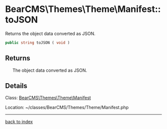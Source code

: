 # BearCMS\Themes\Theme\Manifest::toJSON

Returns the object data converted as JSON.

```php
public string toJSON ( void )
```

## Returns

&nbsp;&nbsp;&nbsp;&nbsp;&nbsp;&nbsp;The object data converted as JSON.

## Details

Class: [BearCMS\Themes\Theme\Manifest](bearcms.themes.theme.manifest.class.md)

Location: ~/classes/BearCMS/Themes/Theme/Manifest.php

---

[back to index](index.md)

